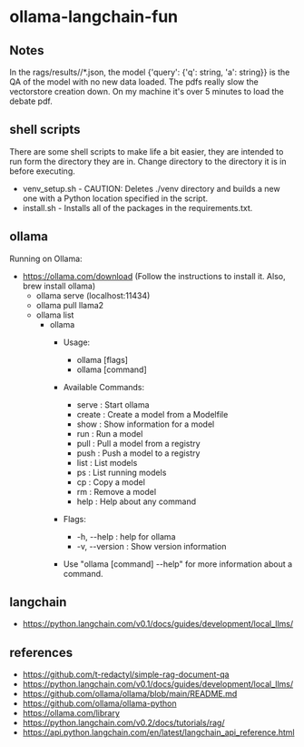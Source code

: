 # ollama-langchain-fun

## Notes
In the rags/results/<timestamp>/*.json, the model {'query': {'q': string, 'a': string}} is the QA of the model with no new data loaded.
The pdfs really slow the vectorstore creation down. On my machine it's over 5 minutes to load the debate pdf.

## shell scripts
There are some shell scripts to make life a bit easier, they are intended to run form the directory they are in. Change directory to the directory it is in before executing.
* venv_setup.sh - CAUTION: Deletes ./venv directory and builds a new one with a Python location specified in the script.
* install.sh - Installs all of the packages in the requirements.txt.

## ollama
Running on Ollama:
* https://ollama.com/download (Follow the instructions to install it. Also, brew install ollama)
  * ollama serve (localhost:11434)
  * ollama pull llama2
  * ollama list
    * ollama
      * Usage:
        * ollama [flags]
        * ollama [command]

      * Available Commands:
        * serve       : Start ollama
        * create      : Create a model from a Modelfile
        * show        : Show information for a model
        * run         : Run a model
        * pull        : Pull a model from a registry
        * push        : Push a model to a registry
        * list        : List models
        * ps          : List running models
        * cp          : Copy a model
        * rm          : Remove a model
        * help        : Help about any command

      * Flags:
        * -h, --help      : help for ollama
        * -v, --version   : Show version information

      * Use "ollama [command] --help" for more information about a command.

## langchain
* https://python.langchain.com/v0.1/docs/guides/development/local_llms/

## references
* https://github.com/t-redactyl/simple-rag-document-qa
* https://python.langchain.com/v0.1/docs/guides/development/local_llms/
* https://github.com/ollama/ollama/blob/main/README.md
* https://github.com/ollama/ollama-python
* https://ollama.com/library
* https://python.langchain.com/v0.2/docs/tutorials/rag/
* https://api.python.langchain.com/en/latest/langchain_api_reference.html